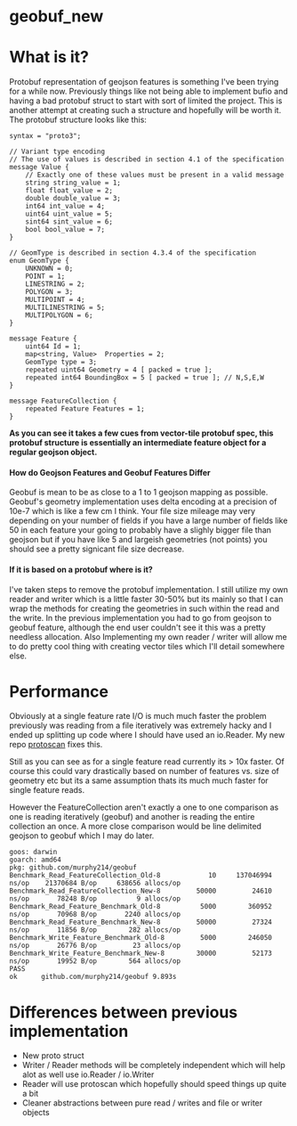 # geobuf_new

# What is it?

Protobuf representation of geojson features is something I've been trying for a while now. Previously things like not being able to implement bufio and having a bad protobuf struct to start with sort of limited the project. This is another attempt at creating such a structure and hopefully will be worth it. The protobuf structure looks like this: 

```
syntax = "proto3";

// Variant type encoding
// The use of values is described in section 4.1 of the specification
message Value {
	// Exactly one of these values must be present in a valid message
	string string_value = 1;
	float float_value = 2;
	double double_value = 3;
	int64 int_value = 4;
	uint64 uint_value = 5;
	sint64 sint_value = 6;
	bool bool_value = 7;
}

// GeomType is described in section 4.3.4 of the specification
enum GeomType {
	UNKNOWN = 0;
	POINT = 1;
	LINESTRING = 2;
	POLYGON = 3;
	MULTIPOINT = 4;
	MULTILINESTRING = 5;
	MULTIPOLYGON = 6;
}

message Feature {
	uint64 Id = 1;
	map<string, Value>  Properties = 2;
 	GeomType type = 3;
	repeated uint64 Geometry = 4 [ packed = true ];
	repeated int64 BoundingBox = 5 [ packed = true ]; // N,S,E,W
}

message FeatureCollection {
	repeated Feature Features = 1;
}
```

**As you can see it takes a few cues from vector-tile protobuf spec, this protobuf structure is essentially an intermediate feature object for a regular geojson object.** 

#### How do Geojson Features and Geobuf Features Differ

Geobuf is mean to be as close to a 1 to 1 geojson mapping as possible. Geobuf's geometry implementation uses delta encoding at a precision of 10e-7 which is like a few cm I think. Your file size mileage may very depending on your number of fields if you have a large number of fields like 50 in each feature your going to probably have a slighly bigger file than geojson but if you have like 5 and largeish geometries (not points) you should see a pretty signicant file size decrease. 

#### If it is based on a protobuf where is it? 

I've taken steps to remove the protobuf implementation. I still utilize my own reader and writer which is a little faster 30-50% but its mainly so that I can wrap the methods for creating the geometries in such within the read and the write. In the previous implementation you had to go from geojson to geobuf feature, although the end user couldn't see it this was a pretty needless allocation. Also Implementing my own reader / writer will allow me to do pretty cool thing with creating vector tiles which I'll detail somewhere else.

# Performance

Obviously at a single feature rate I/O is much much faster the problem previously was reading from a file iteratively was extremely hacky and I ended up splitting up code where I should have used an io.Reader. My new repo [protoscan](github.com/murphy214/protoscan) fixes this. 

Still as you can see as for a single feature read currently its > 10x faster. Of course this could vary drastically based on number of features vs. size of geometry etc but its a same assumption thats its much much faster for single feature reads.

However the FeatureCollection aren't exactly a one to one comparison as one is reading iteratively (geobuf) and another is reading the entire collection an once. A more close comparison would be line delimited geojson to geobuf which I may do later. 

```
goos: darwin
goarch: amd64
pkg: github.com/murphy214/geobuf
Benchmark_Read_FeatureCollection_Old-8    	      10	 137046994 ns/op	21370684 B/op	  638656 allocs/op
Benchmark_Read_FeatureCollection_New-8    	   50000	     24610 ns/op	   78248 B/op	       9 allocs/op
Benchmark_Read_Feature_Benchmark_Old-8    	    5000	    360952 ns/op	   70968 B/op	    2240 allocs/op
Benchmark_Read_Feature_Benchmark_New-8    	   50000	     27324 ns/op	   11856 B/op	     282 allocs/op
Benchmark_Write_Feature_Benchmark_Old-8   	    5000	    246050 ns/op	   26776 B/op	      23 allocs/op
Benchmark_Write_Feature_Benchmark_New-8   	   30000	     52173 ns/op	   19952 B/op	     564 allocs/op
PASS
ok  	github.com/murphy214/geobuf	9.893s
```


# Differences between previous implementation

* New proto struct
* Writer / Reader methods will be completely independent which will help alot as well use io.Reader / io.Writer
* Reader will use protoscan which hopefully should speed things up quite a bit
* Cleaner abstractions between pure read / writes and file or writer objects
